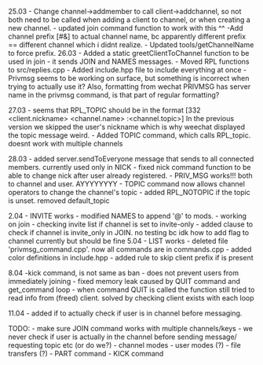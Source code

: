 25.03
	- Change channel->addmember to call client->addchannel, so not both need to be called when adding a client to channel, or when creating a new channel.
	- updated join command function to work with this ^^
	-Add channel prefix [#&] to actual channel name, bc apparently different prefix == different channel which i didnt realize.
	- Updated tools/getChannelName to force prefix.
26.03
	- Added a static greetClientToChannel function to be used in join - it sends JOIN and NAMES messages.
	- Moved RPL functions to src/replies.cpp
	- Added include.hpp file to include everything at once
	- Privmsg seems to be working on surface, but something is incorrect when trying to actually use it? Also, formatting from wechat PRIVMSG has server name in the privmsg command, is that part of regular formatting?

27.03
	- seems that RPL_TOPIC should be in the format
				[332 <client.nickname> <channel.name> :<channel.topic>]
		In the previous version we skipped the user's nickname which is why weechat displayed the topic message weird.
	- Added TOPIC command, which calls RPL_topic. doesnt work with multiple channels

28.03
	- added server.sendToEveryone message that sends to all connected members. currently used only in NICK
	- fixed nick command function to be able to change nick after user already registered.
	- PRIV_MSG works!!! both to channel and user. AYYYYYYYY
	- TOPIC command now allows channel operators to change the channel's topic
	- added RPL_NOTOPIC if the topic is unset. removed default_topic

2.04
	- INVITE works
	- modified NAMES to append '@' to mods.
	- working on join - checking invite list if channel is set to invite-only
	- added clause to check if channel is invite_only in JOIN. no testing bc idk how to add flag to channel currently but should be fine
5.04
	- LIST works
	- deleted file 'privmsg_command.cpp'. now all commands are in commands.cpp
	- added color definitions in include.hpp
	- added rule to skip client prefix if is present

8.04
	-kick command, is not same as ban - does not prevent users from immediately joining
	- fixed memory leak caused by QUIT command and get_command loop - when command QUIT is called the function still tried to read info from (freed) client. solved by checking client exists with each loop

11.04
	- added if to actually check if user is in channel before messaging.

TODO:
	- make sure JOIN command works with multiple channels/keys
	- we never check if user is actually in the channel before sending message/ requesting topic etc (or do we?)
	- channel modes
	- user modes (?)
	- file transfers (?)
	- PART command
	- KICK command
